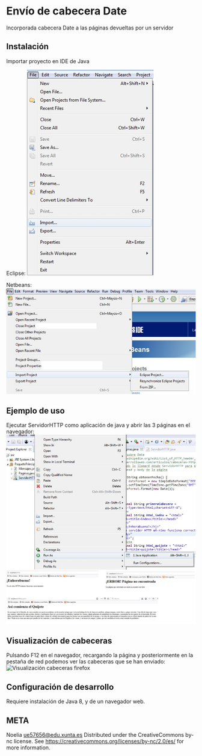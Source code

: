 # Envío de cabecera Date
Incorporada cabecera Date a las páginas devueltas por un servidor

## Instalación 
Importar proyecto en IDE de Java

Eclipse:
![ImportaciónEclipse](doc/1.jpg)

Netbeans:  
![ImportaciónNetbeans](doc/2.jpg)


## Ejemplo de uso   
Ejecutar ServidorHTTP como aplicación de java y abrir las 3 páginas en el navegador: 
![Execute](doc/3.jpg)  
![Execute](doc/4.jpg)  

## Visualización de cabeceras  
Pulsando F12 en el navegador, recargando la página y posteriormente  en la pestaña de red podemos ver las cabeceras que se han enviado:
![Visualización cabeceras firefox](cod/5.jpg)  

## Configuración de desarrollo
Requiere instalación de Java 8, y de un navegador web. 

## META
Noelia  ue57656@edu.xunta.es
Distributed under the CreativeCommons by-nc license. See https://creativecommons.org/licenses/by-nc/2.0/es/  for more information.
